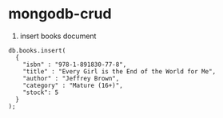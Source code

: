 # mongodb-crud

1. insert books document
```
db.books.insert(
  {
    "isbn" : "978-1-891830-77-8",
    "title" : "Every Girl is the End of the World for Me",
    "author" : "Jeffrey Brown",
    "category" : "Mature (16+)",
    "stock": 5
  }
);
```
